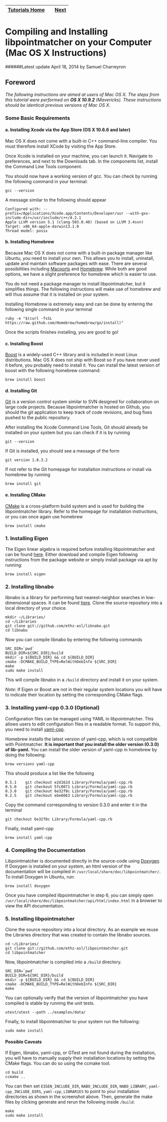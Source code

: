 | [Tutorials Home](Tutorials.md)    | | [Next](Datafilters.md) |
| ------------- |:-------------:| -----:|

# Compiling and Installing libpointmatcher on your Computer (Mac OS X Instructions)
######Latest update April 18, 2014 by Samuel Charreyron

## Foreword
*The following instructions are aimed at users of Mac OS X.  The steps from this tutorial were performed on __OS X 10.9.2__ (Mavericks).  These instructions should be identical previous versions of Mac OS X.*

### Some Basic Requirements 
#### a. Installing Xcode via the App Store (OS X 10.6.6  and later)
Mac OS X does not come with a built-in C++ command-line compiler.  You must therefore install XCode by visiting the App Store.

Once Xcode is installed on your machine, you can launch it.  Navigate to preferences, and next to the Downloads tab.  In the components list, install the Command Line Tools component.

You should now have a working version of gcc.  You can check by running the following command in your terminal:

	gcc --version

A message similar to the following should appear

	Configured with: --prefix=/Applications/Xcode.app/Contents/Developer/usr --with-gxx-include-dir=/usr/include/c++/4.2.1
	Apple LLVM version 5.1 (clang-503.0.40) (based on LLVM 3.4svn)
	Target: x86_64-apple-darwin13.1.0
	Thread model: posix

#### b. Installing Homebrew
Because Mac OS X does not come with a built-in package manager like Ubuntu, you need to install your own.  This allows you to install, uninstall, update and maintain software packages with ease.  There are several possibilities including [Macports](http://www.macports.org/) and [Homebrew](http://brew.sh/).  While both are good options, we have a slight preference for homebrew which is easier to use.

You do not need a package manager to install libpointmatcher, but it simplifies things.  The following instructions will make use of homebrew and will thus assume that it is installed on your system.

Installing Homebrew is extremely easy and can be done by entering the following single command in your terminal

```
ruby -e "$(curl -fsSL https://raw.github.com/Homebrew/homebrew/go/install)"
```
Once the scripts finishes installing, you are good to go!

#### c. Installing Boost
[Boost](www.boost.org) is a widely-used C++ library and is included in most Linux distributions.  Mac OS X does not ship with Boost so if you have never used it before, you probably need to install it.  You can install the latest version of boost with the following homebrew command:

	brew install boost

#### d. Installing Git
[Git](http://git-scm.com/) is a version control system similar to SVN designed for collaboration on large code projects.  Because libpointmatcher is hosted on Github, you should the git application to keep track of code revisions, and bug fixes pushed to the public repository.

After installing the Xcode Command Line Tools, Git should already be installed on your system but you can check if it is by running

```
git --version 
```
If Git is installed, you should see a message of the form
```
git version 1.8.3.2
```
If not refer to the Git homepage for installation instructions or install via homebrew by running
```
brew install git
```
#### e. Installing CMake
[CMake](http://www.cmake.org/) is a cross-platform build system and is used for building the libpointmatcher library.  Refer to the homepage for installation instructions, or you can once again use homebrew

	brew install cmake

### 1. Installing Eigen
The Eigen linear algebra is required before installing libpointmatcher and can be found [here](http://eigen.tuxfamily.org/).  Either download and compile Eigen following instructions from the package website or simply install package via apt by running:

	brew install eigen

### 2. Installing libnabo
libnabo is a library for performing fast nearest-neighbor searches in low-dimensional spaces.  It can be found [here](https://github.com/ethz-asl/libnabo).  Clone the source repository into a local directory of your choice.
```
mkdir ~/Libraries/
cd ~/Libraries
git clone git://github.com/ethz-asl/libnabo.git
cd libnabo
``` 

Now you can compile libnabo by entering the following commands
```
SRC_DIR=`pwd`
BUILD_DIR=${SRC_DIR}/build
mkdir -p ${BUILD_DIR} && cd ${BUILD_DIR}
cmake -DCMAKE_BUILD_TYPE=RelWithDebInfo ${SRC_DIR}
make
sudo make install
```
This will compile libnabo in a `/build` directory and install it on your system.

*Note:* If Eigen or Boost are not in their regular system locations you will have to indicate their location by setting the corresponding CMake flags.

### 3. Installing yaml-cpp 0.3.0 (Optional)
Configuration files can be managed using YAML in libpointmatcher.  This allows users to edit configuration files in a readable format.  To support this, you need to install [yaml-cpp](http://code.google.com/p/yaml-cpp/).  

Homebrew installs the latest version of yaml-cpp, which is not compatible with Pointmatcher.  **It is important that you install the older version (0.3.0) of lib-yaml.**  You can install the older version of yaml-cpp in homebrew by doing the following:

	brew versions yaml-cpp

This should produce a list like the following 

	0.5.1    git checkout e2d162d Library/Formula/yaml-cpp.rb
	0.5.0    git checkout 5fc0071 Library/Formula/yaml-cpp.rb
	0.3.0    git checkout 6e32f8c Library/Formula/yaml-cpp.rb
	0.2.5    git checkout ebe6663 Library/Formula/yaml-cpp.rb

Copy the command corresponding to version 0.3.0 and enter it in the terminal

	git checkout 6e32f8c Library/Formula/yaml-cpp.rb

Finally, install yaml-cpp

	brew install yaml-cpp

### 4. Compiling the Documentation
Libpointmatcher is documented directly in the source-code using [Doxygen](http://www.stack.nl/~dimitri/doxygen/).  If Doxygen is installed on your system, an html version of the documentation will be compiled in `/usr/local/share/doc/libpointmatcher/`.  To install Doxygen in Ubuntu, run:

	brew install doxygen

Once you have compiled libpointmatcher in step 6, you can simply open `/usr/local/share/doc/libpointmatcher/api/html/index.html` in a browser to view the API documentation.

### 5. Installing libpointmatcher
Clone the source repository into a local directory.  As an example we reuse the Libraries directory that was created to contain the libnabo sources.
```
cd ~/Libraries/
git clone git://github.com/ethz-asl/libpointmatcher.git
cd libpointmatcher
```
Now, libpointmatcher is compiled into a `/build` directory.
```
SRC_DIR=`pwd`
BUILD_DIR=${SRC_DIR}/build
mkdir -p ${BUILD_DIR} && cd ${BUILD_DIR}
cmake -DCMAKE_BUILD_TYPE=RelWithDebInfo ${SRC_DIR}
make
```

You can optionally verify that the version of libpointmatcher you have compiled is stable by running the unit tests.
```
utest/utest --path ../examples/data/
```

Finally, to install libpointmatcher to your system run the following:
```
sudo make install
```

#### Possible Caveats
If Eigen, libnabo, yaml-cpp, or GTest are not found during the installation, you will have to manually supply their installation locations by setting the CMake flags.  You can do so using the ccmake tool.
```
cd build
ccmake ..
```

You can then set `EIGEN_INCLUDE_DIR`, `NABO_INCLUDE_DIR`, `NABO_LIBRARY`, `yaml-cpp_INCLUDE_DIRS`, `yaml-cpp_LIBRARIES` to point to your installation directories as shown in the screenshot above.  Then, generate the make files by clicking generate and rerun the following inside `/build`:
```
make
sudo make install
```